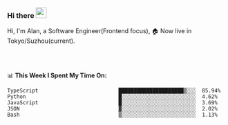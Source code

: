 ### Hi there <img src="https://media.giphy.com/media/hvRJCLFzcasrR4ia7z/giphy.gif" width="25px">

<!-- ![visitors](https://visitor-badge.glitch.me/badge?page_id=dislfyer.dislfyer) -->

Hi, I'm Alan, a Software Engineer(Frontend focus), 🏠 Now live in Tokyo/Suzhou(current).

<br/>
<br/>

📊 **This Week I Spent My Time On:**


<!--START_SECTION:waka-->

```text
TypeScript                          █████████████████████▒░░░  85.94%
Python                              █░░░░░░░░░░░░░░░░░░░░░░░░  4.62%
JavaScript                          █░░░░░░░░░░░░░░░░░░░░░░░░  3.69%
JSON                                ▓░░░░░░░░░░░░░░░░░░░░░░░░  2.02%
Bash                                ▒░░░░░░░░░░░░░░░░░░░░░░░░  1.13%
```

<!--END_SECTION:waka-->

<!--
**About Me:**
 -->
